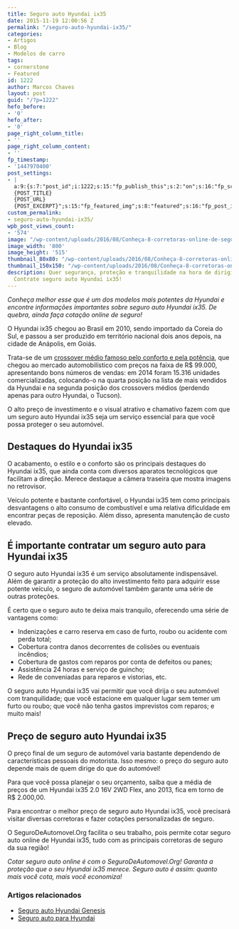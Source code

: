```yaml
---
title: Seguro auto Hyundai ix35
date: 2015-11-19 12:00:56 Z
permalink: "/seguro-auto-hyundai-ix35/"
categories:
- Artigos
- Blog
- Modelos de carro
tags:
- cornerstone
- Featured
id: 1222
author: Marcos Chaves
layout: post
guid: "/?p=1222"
hefo_before:
- '0'
hefo_after:
- '0'
page_right_column_title:
- ''
page_right_column_content:
- ''
fp_timestamp:
- '1447970400'
post_settings:
- |
  a:9:{s:7:"post_id";i:1222;s:15:"fp_publish_this";s:2:"on";s:16:"fp_schedule_this";s:3:"yes";s:11:"fp_datetime";s:16:"2015/11/19 20:00";s:18:"fp_timezone_offset";s:3:"120";s:8:"msg_body";s:66:"Novo post no {SITE_NAME}
  {POST_TITLE}
  {POST_URL}
  {POST_EXCERPT}";s:15:"fp_featured_img";s:8:"featured";s:16:"fp_post_img_text";s:0:"";s:5:"pages";a:2:{i:0;s:3:"own";i:1;s:15:"520743491417556";}}
custom_permalink:
- seguro-auto-hyundai-ix35/
wpb_post_views_count:
- '574'
image: "/wp-content/uploads/2016/08/Conheça-8-corretoras-online-de-seguro-auto-2.png"
image_width: '800'
image_height: '515'
thumbnail_80x80: "/wp-content/uploads/2016/08/Conheça-8-corretoras-online-de-seguro-auto-2-80x80.png"
thumbnail_150x150: "/wp-content/uploads/2016/08/Conheça-8-corretoras-online-de-seguro-auto-2-150x150.png"
description: Quer segurança, proteção e tranquilidade na hora de dirigir o seu SUV?
  Contrate seguro auto Hyundai ix35!
---
```


_Conheça melhor esse que é um dos modelos mais potentes da Hyundai e encontre informações importantes sobre seguro auto Hyundai ix35. De quebra, ainda faça cotação online de seguro!_

O Hyundai ix35 chegou ao Brasil em 2010, sendo importado da Coreia do Sul, e passou a ser produzido em território nacional dois anos depois, na cidade de Anápolis, em Goiás.

Trata-se de um <a href="http://g1.globo.com/carros/noticia/2015/09/hyundai-ix35-2016-primeiras-impressoes.html" target="_blank">crossover médio famoso pelo conforto e pela potência</a>, que chegou ao mercado automobilístico com preços na faixa de R$ 99.000, apresentando bons números de vendas: em 2014 foram 15.316 unidades comercializadas, colocando-o na quarta posição na lista de mais vendidos da Hyundai e na segunda posição dos crossovers médios (perdendo apenas para outro Hyundai, o Tucson).

O alto preço de investimento e o visual atrativo e chamativo fazem com que um seguro auto Hyundai ix35 seja um serviço essencial para que você possa proteger o seu automóvel.

## Destaques do Hyundai ix35

O acabamento, o estilo e o conforto são os principais destaques do Hyundai ix35, que ainda conta com diversos aparatos tecnológicos que facilitam a direção. Merece destaque a câmera traseira que mostra imagens no retrovisor.

Veículo potente e bastante confortável, o Hyundai ix35 tem como principais desvantagens o alto consumo de combustível e uma relativa dificuldade em encontrar peças de reposição. Além disso, apresenta manutenção de custo elevado.

## É importante contratar um seguro auto para Hyundai ix35

O seguro auto Hyundai ix35 é um serviço absolutamente indispensável. Além de garantir a proteção do alto investimento feito para adquirir esse potente veículo, o seguro de automóvel também garante uma série de outras proteções.

É certo que o seguro auto te deixa mais tranquilo, oferecendo uma série de vantagens como:

  * Indenizações e carro reserva em caso de furto, roubo ou acidente com perda total;
  * Cobertura contra danos decorrentes de colisões ou eventuais incêndios;
  * Cobertura de gastos com reparos por conta de defeitos ou panes;
  * Assistência 24 horas e serviço de guincho;
  * Rede de conveniadas para reparos e vistorias, etc.

O seguro auto Hyundai ix35 vai permitir que você dirija o seu automóvel com tranquilidade; que você estacione em qualquer lugar sem temer um furto ou roubo; que você não tenha gastos imprevistos com reparos; e muito mais!

## Preço de seguro auto Hyundai ix35

O preço final de um seguro de automóvel varia bastante dependendo de características pessoais do motorista. Isso mesmo: o preço do seguro auto depende mais de quem dirige do que do automóvel!

Para que você possa planejar o seu orçamento, saiba que a média de preços de um Hyundai ix35 2.0 16V 2WD Flex, ano 2013, fica em torno de R$ 2.000,00.

Para encontrar o melhor preço de seguro auto Hyundai ix35, você precisará visitar diversas corretoras e fazer cotações personalizadas de seguro.

O SeguroDeAutomovel.Org facilita o seu trabalho, pois permite cotar seguro auto online de Hyundai ix35, tudo com as principais corretoras de seguro da sua região!

_Cotar seguro auto online é com o SeguroDeAutomovel.Org! Garanta a proteção que o seu Hyundai ix35 merece. Seguro auto é assim: quanto mais você cota, mais você economiza!_

### Artigos relacionados

  * <a href="/seguro-hyundai-genesis" target="_blank">Seguro auto Hyundai Genesis</a>
  * <a href="/seguro-auto-hyundai" target="_blank">Seguro auto para Hyundai</a>